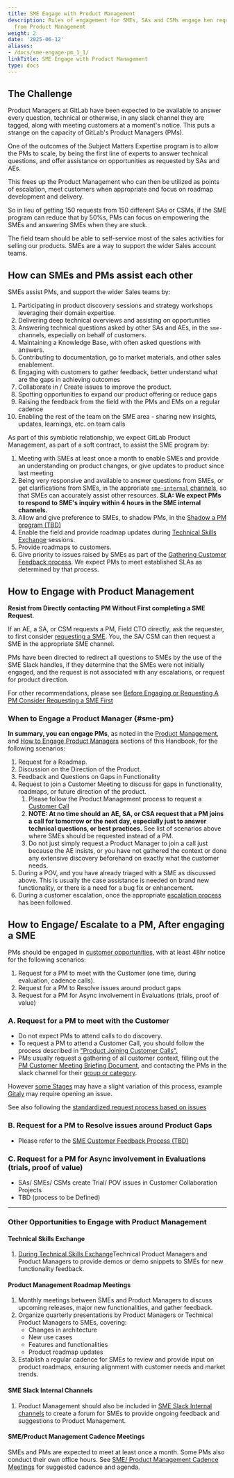 ```yaml
---
title: SME Engage with Product Management
description: Rules of engagement for SMEs, SAs and CSMs engage hen requesting assistance
  from Product Management
weight: 2
date: '2025-06-12'
aliases:
- /docs/sme-engage-pm_1_1/
linkTitle: SME Engage with Product Management
type: docs
---
```


## The Challenge

Product Managers at GitLab have been expected to be available to answer every question, technical or otherwise, in any slack channel they are tagged, along with meeting customers at a moment's notice. This puts a strange on the capacity of GitLab's Product Managers (PMs).

One of the outcomes of the Subject Matters Expertise program is to allow the PMs to scale, by being the first line of experts to answer technical questions, and offer assistance on opportunities as requested by SAs and AEs.

This frees up the Product Management who can then be utilized as points of escalation, meet customers when appropriate and focus on roadmap development and delivery.

So in lieu of getting 150 requests from 150 different SAs or CSMs, if the SME program can reduce that by 50%s, PMs can focus on empowering the SMEs and answering SMEs when they are stuck.

The field team should be able to self-service most of the sales activities for selling our products. SMEs are a way to support the wider Sales account teams.

## How can SMEs and PMs assist each other

SMEs assist PMs, and support the wider Sales teams by:

1. Participating in product discovery sessions and strategy workshops leveraging their domain expertise.
1. Delivering deep technical overviews and assisting on opportunities
1. Answering technical questions asked by other SAs and AEs, in the `sme-` channels, especially on behalf of customers.
1. Maintaining a Knowledge Base, with often asked questions with answers.
1. Contributing to documentation, go to market materials, and other sales enablement.
1. Engaging with customers to gather feedback, better understand what are the gaps in achieving outcomes
1. Collaborate in / Create issues to improve the product.
1. Spotting opportunities to expand our product offering or reduce gaps
1. Raising the feedback from the field with the PMs and EMs on a regular cadence
1. Enabling the rest of the team on the SME area - sharing new insights, updates, learnings, etc. on team calls

As part of this symbiotic relationship, we expect GitLab Product Management, as part of a soft contract, to assist the SME program by:

1. Meeting with SMEs at least once a month to enable SMEs and provide an understanding on product changes, or give updates to product since last meeting
1. Being very responsive and available to answer questions from SMEs, or get clarifications from SMEs, in the approriate [`sme-internal` channels](/handbook/solutions-architects/sa-practices/subject-matter-experts/sme-operations/#sme-internal), so that SMEs can accurately assist other resources. **SLA: We expect PMs to respond to SME's inquiry within 4 hours in the SME internal channels.**
1. Allow and give preference to SMEs, to shadow PMs, in the [Shadow a PM program (TBD)](https://gitlab.com/gitlab-com/customer-success/solutions-architecture-leaders/sa-initiatives/-/work_items/460)
1. Enable the field and provide roadmap updates during [Technical Skills Exchange](/handbook/solutions-architects/sa-practices/subject-matter-experts/sme-cadences/#sme-tech-skills) sessions.
1. Provide roadmaps to customers.
1. Give priority to issues raised by SMEs as part of the [Gathering Customer Feedback process](/handbook/solutions-architects/sa-practices/subject-matter-experts/sme-customer-feedback.md). We expect PMs to meet established SLAs as determined by that process.

## How to Engage with Product Management

**Resist from Directly contacting PM Without First completing a SME Request**.

If an AE, a SA, or CSM requests a PM, Field CTO directly, ask the requester, to first consider [requesting a SME](/handbook/solutions-architects/sa-practices/subject-matter-experts/sme-request/). You, the SA/ CSM can then request a SME in the appropriate SME channel.

PMs have been directed to redirect all questions to SMEs by the use of the SME Slack handles, if they determine that the SMEs were not initially engaged, and the request is not associated with any escalations, or request for product direction.

For other recommendations, please see [Before Engaging or Requesting A PM Consider Requesting a SME First](/handbook/solutions-architects/sa-practices/subject-matter-experts/sme-request/#sme-pm-alternative)

### When to Engage a Product Manager {#sme-pm}

**In summary, you can engage PMs**, as noted in the [Product Management](/handbook/product/product-management/#requests-for-product-support), and [How to Engage Product Managers](/handbook/product/product-management/#how-to-engage-product-managers) sections of this Handbook, for the following scenarios:

1. Request for a Roadmap.
1. Discussion on the Direction of the Product.
1. Feedback and Questions on Gaps in Functionality
1. Request to join a Customer Meeting to discuss for gaps in functionality, roadmaps, or future direction of the product.
   1. Please follow the Product Management process to request a [Customer Call](/handbook/product/product-management/#product-joining-customer-calls)
   1. **NOTE: At no time should an AE, SA, or CSA request that a PM joins a call for tomorrow or the next day, especially just to answer technical questions, or best practices.**  See list
    of scenarios above where SMEs should be requested instead of a PM.
   1. Do not just simply request a Product Manager to join a call just because the AE insists, or you have not gathered the context or done any extensive discovery beforehand on exactly what the customer needs.
1. During a POV, and you have already triaged with a SME as discussed above. This is usually the case assistance is needed on brand new functionality, or there is a need for a bug fix or enhancement.
1. During a customer escalation, once the appropriate [escalation process](/handbook/product/product-management/#how-do-i-escalate-a-feature-request) has been followed.

## How to Engage/ Escalate to a PM, After engaging a SME

PMs should be engaged in [customer opportunities](/handbook/product/product-processes/#customer-meetings), with at least 48hr notice for the following scenarios:

1. Request for a PM to meet with the Customer (one time, during evaluation, cadence calls).
2. Request for a PM to Resolve issues around product gaps
3. Request for a PM for Async involvement in Evaluations (trials, proof of value)

### A. Request for a PM to meet with the Customer

- Do not expect PMs to attend calls to do discovery.
- To request a PM to attend a Customer Call, you should follow the process described in ["Product Joining Customer Calls".](/handbook/product/product-management/#product-joining-customer-calls)
- PMs usually request a gathering of all customer context, filling out the [PM Customer Meeting Briefing Document](https://docs.google.com/document/d/1TPJwjJTOrlrtuJ_srs631ndL6dkiwl9yIi3PPtgStos/edit#heading=h.sujaka5bd7jl), and contacting the PMs in the slack channel for their [group or category](/handbook/product/categories/#devops-stages).

However [some Stages](/handbook/product/categories/#devops-stages) may have a slight variation of this process, example [Gitaly](/handbook/engineering/infrastructure-platforms/data-access/gitaly/#customer-issues) may require opening an issue.

See also following the [standardized request process based on issues](/handbook/product/product-management/#requests-for-product-support)

### B. Request for a PM to Resolve issues around Product Gaps

- Please refer to the [SME Customer Feedback Process (TBD)](/handbook/solutions-architects/sa-practices/subject-matter-experts/sme-customer-feedback.md)

### C. Request for a PM for Async involvement in Evaluations (trials, proof of value)

- SAs/ SMEs/ CSMs create Trial/ POV issues in Customer Collaboration Projects
- TBD (process to be Defined)

---

### **Other Opportunities to Engage with Product Management**

#### Technical Skills Exchange

1. [During Technical Skills Exchange](/handbook/solutions-architects/sa-practices/subject-matter-experts/sme-cadences/#sme-tech-skills)Technical Product Managers and Product Managers to provide demos or demo snippets to SMEs for new functionality feedback.

#### Product Management Roadmap Meetings

1. Monthly meetings between SMEs and Product Managers to discuss upcoming releases, major new functionalities, and gather feedback.
1. Organize quarterly presentations by Product Managers or Technical Product Managers to SMEs, covering:
   - Changes in architecture
   - New use cases
   - Features and functionalities
   - Product roadmap updates
1. Establish a regular cadence for SMEs to review and provide input on product roadmaps, ensuring alignment with customer needs and market trends.

#### SME Slack Internal Channels

1. Product Management should also be included in [SME Slack Internal channels](/handbook/solutions-architects/sa-practices/subject-matter-experts/sme-operations/#sme-slack) to create a forum for SMEs to provide ongoing feedback and suggestions to Product Management.

#### SME/Product Management Cadence Meetings

SMEs and PMs are expected to meet at least once a month. Some PMs also conduct their own office hours. See [SME/ Product Management Cadence Meetings](/handbook/solutions-architects/sa-practices/subject-matter-experts/sme-cadences/#sme-product-cadence) for suggested cadence and agenda.
